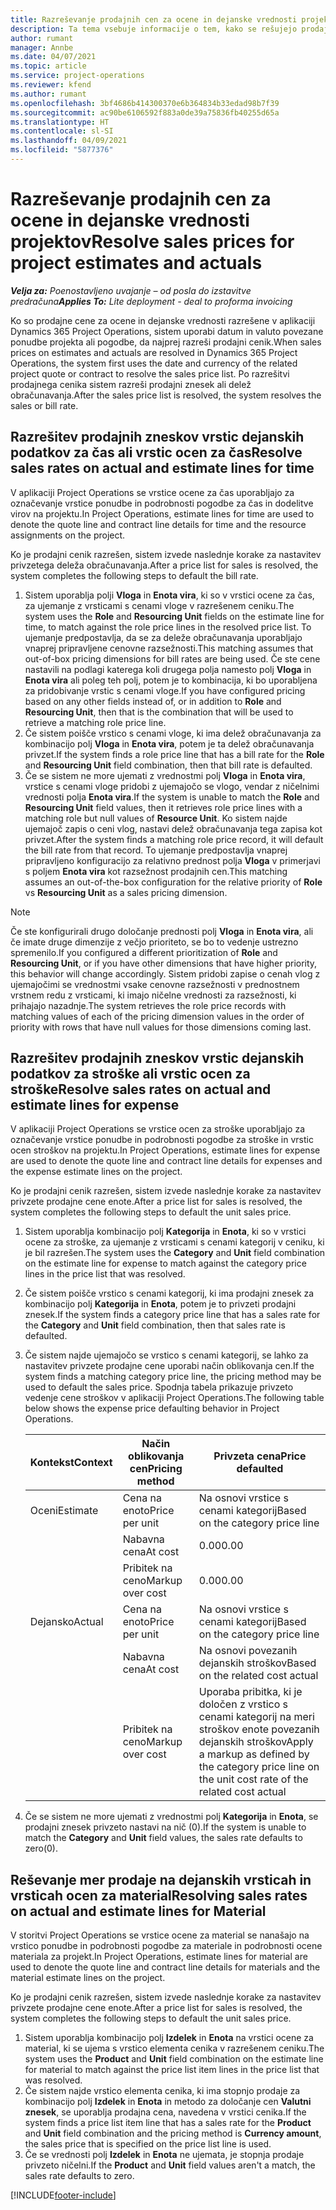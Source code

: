 ```yaml
---
title: Razreševanje prodajnih cen za ocene in dejanske vrednosti projektov
description: Ta tema vsebuje informacije o tem, kako se rešujejo prodajne cene v ocenah projektov in dejanskih vrednostih.
author: rumant
manager: Annbe
ms.date: 04/07/2021
ms.topic: article
ms.service: project-operations
ms.reviewer: kfend
ms.author: rumant
ms.openlocfilehash: 3bf4686b414300370e6b364834b33edad98b7f39
ms.sourcegitcommit: ac90be6106592f883a0de39a75836fb40255d65a
ms.translationtype: HT
ms.contentlocale: sl-SI
ms.lasthandoff: 04/09/2021
ms.locfileid: "5877376"
---
```

# <a name="resolve-sales-prices-for-project-estimates-and-actuals"></a><span data-ttu-id="ecd5e-103">Razreševanje prodajnih cen za ocene in dejanske vrednosti projektov</span><span class="sxs-lookup"><span data-stu-id="ecd5e-103">Resolve sales prices for project estimates and actuals</span></span>

<span data-ttu-id="ecd5e-104">_**Velja za:** Poenostavljeno uvajanje – od posla do izstavitve predračuna_</span><span class="sxs-lookup"><span data-stu-id="ecd5e-104">_**Applies To:** Lite deployment - deal to proforma invoicing_</span></span>

<span data-ttu-id="ecd5e-105">Ko so prodajne cene za ocene in dejanske vrednosti razrešene v aplikaciji Dynamics 365 Project Operations, sistem uporabi datum in valuto povezane ponudbe projekta ali pogodbe, da najprej razreši prodajni cenik.</span><span class="sxs-lookup"><span data-stu-id="ecd5e-105">When sales prices on estimates and actuals are resolved in Dynamics 365 Project Operations, the system first uses the date and currency of the related project quote or contract to resolve the sales price list.</span></span> <span data-ttu-id="ecd5e-106">Po razrešitvi prodajnega cenika sistem razreši prodajni znesek ali delež obračunavanja.</span><span class="sxs-lookup"><span data-stu-id="ecd5e-106">After the sales price list is resolved, the system resolves the sales or bill rate.</span></span>

## <a name="resolve-sales-rates-on-actual-and-estimate-lines-for-time"></a><span data-ttu-id="ecd5e-107">Razrešitev prodajnih zneskov vrstic dejanskih podatkov za čas ali vrstic ocen za čas</span><span class="sxs-lookup"><span data-stu-id="ecd5e-107">Resolve sales rates on actual and estimate lines for time</span></span>

<span data-ttu-id="ecd5e-108">V aplikaciji Project Operations se vrstice ocene za čas uporabljajo za označevanje vrstice ponudbe in podrobnosti pogodbe za čas in dodelitve virov na projektu.</span><span class="sxs-lookup"><span data-stu-id="ecd5e-108">In Project Operations, estimate lines for time are used to denote the quote line and contract line details for time and the resource assignments on the project.</span></span>

<span data-ttu-id="ecd5e-109">Ko je prodajni cenik razrešen, sistem izvede naslednje korake za nastavitev privzetega deleža obračunavanja.</span><span class="sxs-lookup"><span data-stu-id="ecd5e-109">After a price list for sales is resolved, the system completes the following steps to default the bill rate.</span></span>

1. <span data-ttu-id="ecd5e-110">Sistem uporablja polji **Vloga** in **Enota vira**, ki so v vrstici ocene za čas, za ujemanje z vrsticami s cenami vloge v razrešenem ceniku.</span><span class="sxs-lookup"><span data-stu-id="ecd5e-110">The system uses the **Role** and **Resourcing Unit** fields on the estimate line for time, to match against the role price lines in the resolved price list.</span></span> <span data-ttu-id="ecd5e-111">To ujemanje predpostavlja, da se za deleže obračunavanja uporabljajo vnaprej pripravljene cenovne razsežnosti.</span><span class="sxs-lookup"><span data-stu-id="ecd5e-111">This matching assumes that out-of-box pricing dimensions for bill rates are being used.</span></span> <span data-ttu-id="ecd5e-112">Če ste cene nastavili na podlagi katerega koli drugega polja namesto polj **Vloga** in **Enota vira** ali poleg teh polj, potem je to kombinacija, ki bo uporabljena za pridobivanje vrstic s cenami vloge.</span><span class="sxs-lookup"><span data-stu-id="ecd5e-112">If you have configured pricing based on any other fields instead of, or in addition to **Role** and **Resourcing Unit**, then that is the combination that will be used to retrieve a matching role price line.</span></span>
2. <span data-ttu-id="ecd5e-113">Če sistem poišče vrstico s cenami vloge, ki ima delež obračunavanja za kombinacijo polj **Vloga** in **Enota vira**, potem je ta delež obračunavanja privzet.</span><span class="sxs-lookup"><span data-stu-id="ecd5e-113">If the system finds a role price line that has a bill rate for the **Role** and **Resourcing Unit** field combination, then that bill rate is defaulted.</span></span>
3. <span data-ttu-id="ecd5e-114">Če se sistem ne more ujemati z vrednostmi polj **Vloga** in **Enota vira**, vrstice s cenami vloge pridobi z ujemajočo se vlogo, vendar z ničelnimi vrednosti polja **Enota vira**.</span><span class="sxs-lookup"><span data-stu-id="ecd5e-114">If the system is unable to match the **Role** and **Resourcing Unit** field values, then it retrieves role price lines with a matching role but null values of **Resource Unit**.</span></span> <span data-ttu-id="ecd5e-115">Ko sistem najde ujemajoč zapis o ceni vlog, nastavi delež obračunavanja tega zapisa kot privzet.</span><span class="sxs-lookup"><span data-stu-id="ecd5e-115">After the system finds a matching role price record, it will default the bill rate from that record.</span></span> <span data-ttu-id="ecd5e-116">To ujemanje predpostavlja vnaprej pripravljeno konfiguracijo za relativno prednost polja **Vloga** v primerjavi s poljem **Enota vira** kot razsežnost prodajnih cen.</span><span class="sxs-lookup"><span data-stu-id="ecd5e-116">This matching assumes an out-of-the-box configuration for the relative priority of **Role** vs **Resourcing Unit** as a sales pricing dimension.</span></span>

> [!NOTE]
> <span data-ttu-id="ecd5e-117">Če ste konfigurirali drugo določanje prednosti polj **Vloga** in **Enota vira**, ali če imate druge dimenzije z večjo prioriteto, se bo to vedenje ustrezno spremenilo.</span><span class="sxs-lookup"><span data-stu-id="ecd5e-117">If you configured a different prioritization of **Role** and **Resourcing Unit**, or if you have other dimensions that have higher priority, this behavior will change accordingly.</span></span> <span data-ttu-id="ecd5e-118">Sistem pridobi zapise o cenah vlog z ujemajočimi se vrednostmi vsake cenovne razsežnosti v prednostnem vrstnem redu z vrsticami, ki imajo ničelne vrednosti za razsežnosti, ki prihajajo nazadnje.</span><span class="sxs-lookup"><span data-stu-id="ecd5e-118">The system retrieves the role price records with matching values of each of the pricing dimension values in the order of priority with rows that have null values for those dimensions coming last.</span></span>

## <a name="resolve-sales-rates-on-actual-and-estimate-lines-for-expense"></a><span data-ttu-id="ecd5e-119">Razrešitev prodajnih zneskov vrstic dejanskih podatkov za stroške ali vrstic ocen za stroške</span><span class="sxs-lookup"><span data-stu-id="ecd5e-119">Resolve sales rates on actual and estimate lines for expense</span></span>

<span data-ttu-id="ecd5e-120">V aplikaciji Project Operations se vrstice ocen za stroške uporabljajo za označevanje vrstice ponudbe in podrobnosti pogodbe za stroške in vrstic ocen stroškov na projektu.</span><span class="sxs-lookup"><span data-stu-id="ecd5e-120">In Project Operations, estimate lines for expense are used to denote the quote line and contract line details for expenses and the expense estimate lines on the project.</span></span>

<span data-ttu-id="ecd5e-121">Ko je prodajni cenik razrešen, sistem izvede naslednje korake za nastavitev privzete prodajne cene enote.</span><span class="sxs-lookup"><span data-stu-id="ecd5e-121">After a price list for sales is resolved, the system completes the following steps to default the unit sales price.</span></span>

1. <span data-ttu-id="ecd5e-122">Sistem uporablja kombinacijo polj **Kategorija** in **Enota**, ki so v vrstici ocene za stroške, za ujemanje z vrsticami s cenami kategorij v ceniku, ki je bil razrešen.</span><span class="sxs-lookup"><span data-stu-id="ecd5e-122">The system uses the **Category** and **Unit** field combination on the estimate line for expense to match against the category price lines in the price list that was resolved.</span></span>
2. <span data-ttu-id="ecd5e-123">Če sistem poišče vrstico s cenami kategorij, ki ima prodajni znesek za kombinacijo polj **Kategorija** in **Enota**, potem je to privzeti prodajni znesek.</span><span class="sxs-lookup"><span data-stu-id="ecd5e-123">If the system finds a category price line that has a sales rate for the **Category** and **Unit** field combination, then that sales rate is defaulted.</span></span>
3. <span data-ttu-id="ecd5e-124">Če sistem najde ujemajočo se vrstico s cenami kategorij, se lahko za nastavitev privzete prodajne cene uporabi način oblikovanja cen.</span><span class="sxs-lookup"><span data-stu-id="ecd5e-124">If the system finds a matching category price line, the pricing method may be used to default the sales price.</span></span> <span data-ttu-id="ecd5e-125">Spodnja tabela prikazuje privzeto vedenje cene stroškov v aplikaciji Project Operations.</span><span class="sxs-lookup"><span data-stu-id="ecd5e-125">The following table below shows the expense price defaulting behavior in Project Operations.</span></span>

    | <span data-ttu-id="ecd5e-126">Kontekst</span><span class="sxs-lookup"><span data-stu-id="ecd5e-126">Context</span></span> | <span data-ttu-id="ecd5e-127">Način oblikovanja cen</span><span class="sxs-lookup"><span data-stu-id="ecd5e-127">Pricing method</span></span> | <span data-ttu-id="ecd5e-128">Privzeta cena</span><span class="sxs-lookup"><span data-stu-id="ecd5e-128">Price defaulted</span></span> |
    | --- | --- | --- |
    | <span data-ttu-id="ecd5e-129">Oceni</span><span class="sxs-lookup"><span data-stu-id="ecd5e-129">Estimate</span></span> | <span data-ttu-id="ecd5e-130">Cena na enoto</span><span class="sxs-lookup"><span data-stu-id="ecd5e-130">Price per unit</span></span> | <span data-ttu-id="ecd5e-131">Na osnovi vrstice s cenami kategorij</span><span class="sxs-lookup"><span data-stu-id="ecd5e-131">Based on the category price line</span></span> |
    | &nbsp; | <span data-ttu-id="ecd5e-132">Nabavna cena</span><span class="sxs-lookup"><span data-stu-id="ecd5e-132">At cost</span></span> | <span data-ttu-id="ecd5e-133">0.00</span><span class="sxs-lookup"><span data-stu-id="ecd5e-133">0.00</span></span> |
    | &nbsp; | <span data-ttu-id="ecd5e-134">Pribitek na ceno</span><span class="sxs-lookup"><span data-stu-id="ecd5e-134">Markup over cost</span></span> | <span data-ttu-id="ecd5e-135">0.00</span><span class="sxs-lookup"><span data-stu-id="ecd5e-135">0.00</span></span> |
    | <span data-ttu-id="ecd5e-136">Dejansko</span><span class="sxs-lookup"><span data-stu-id="ecd5e-136">Actual</span></span> | <span data-ttu-id="ecd5e-137">Cena na enoto</span><span class="sxs-lookup"><span data-stu-id="ecd5e-137">Price per unit</span></span> | <span data-ttu-id="ecd5e-138">Na osnovi vrstice s cenami kategorij</span><span class="sxs-lookup"><span data-stu-id="ecd5e-138">Based on the category price line</span></span> |
    | &nbsp; | <span data-ttu-id="ecd5e-139">Nabavna cena</span><span class="sxs-lookup"><span data-stu-id="ecd5e-139">At cost</span></span> | <span data-ttu-id="ecd5e-140">Na osnovi povezanih dejanskih stroškov</span><span class="sxs-lookup"><span data-stu-id="ecd5e-140">Based on the related cost actual</span></span> |
    | &nbsp; | <span data-ttu-id="ecd5e-141">Pribitek na ceno</span><span class="sxs-lookup"><span data-stu-id="ecd5e-141">Markup over cost</span></span> | <span data-ttu-id="ecd5e-142">Uporaba pribitka, ki je določen z vrstico s cenami kategorij na meri stroškov enote povezanih dejanskih stroškov</span><span class="sxs-lookup"><span data-stu-id="ecd5e-142">Apply a markup as defined by the category price line on the unit cost rate of the related cost actual</span></span> |

4. <span data-ttu-id="ecd5e-143">Če se sistem ne more ujemati z vrednostmi polj **Kategorija** in **Enota**, se prodajni znesek privzeto nastavi na nič (0).</span><span class="sxs-lookup"><span data-stu-id="ecd5e-143">If the system is unable to match the **Category** and **Unit** field values, the sales rate defaults to zero(0).</span></span>

## <a name="resolving-sales-rates-on-actual-and-estimate-lines-for-material"></a><span data-ttu-id="ecd5e-144">Reševanje mer prodaje na dejanskih vrsticah in vrsticah ocen za material</span><span class="sxs-lookup"><span data-stu-id="ecd5e-144">Resolving sales rates on actual and estimate lines for Material</span></span>

<span data-ttu-id="ecd5e-145">V storitvi Project Operations se vrstice ocene za material se nanašajo na vrstico ponudbe in podrobnosti pogodbe za materiale in podrobnosti ocene materiala za projekt.</span><span class="sxs-lookup"><span data-stu-id="ecd5e-145">In Project Operations, estimate lines for material are used to denote the quote line and contract line details for materials and the material estimate lines on the project.</span></span>

<span data-ttu-id="ecd5e-146">Ko je prodajni cenik razrešen, sistem izvede naslednje korake za nastavitev privzete prodajne cene enote.</span><span class="sxs-lookup"><span data-stu-id="ecd5e-146">After a price list for sales is resolved, the system completes the following steps to default the unit sales price.</span></span>

1. <span data-ttu-id="ecd5e-147">Sistem uporablja kombinacijo polj **Izdelek** in **Enota** na vrstici ocene za material, ki se ujema s vrstico elementa cenika v razrešenem ceniku.</span><span class="sxs-lookup"><span data-stu-id="ecd5e-147">The system uses the **Product** and **Unit** field combination on the estimate line for material to match against the price list item lines in the price list that was resolved.</span></span>
2. <span data-ttu-id="ecd5e-148">Če sistem najde vrstico elementa cenika, ki ima stopnjo prodaje za kombinacijo polj **Izdelek** in **Enota** in metodo za določanje cen **Valutni znesek**, se uporablja prodajna cena, navedena v vrstici cenika.</span><span class="sxs-lookup"><span data-stu-id="ecd5e-148">If the system finds a price list item line that has a sales rate for the **Product** and **Unit** field combination and the pricing method is **Currency amount**, the sales price that is specified on the price list line is used.</span></span>
3. <span data-ttu-id="ecd5e-149">Če se vrednosti polj **Izdelek** in **Enota** ne ujemata, je stopnja prodaje privzeto ničelni.</span><span class="sxs-lookup"><span data-stu-id="ecd5e-149">If the **Product** and **Unit** field values aren't a match, the sales rate defaults to zero.</span></span>

[!INCLUDE[footer-include](../../includes/footer-banner.md)]
